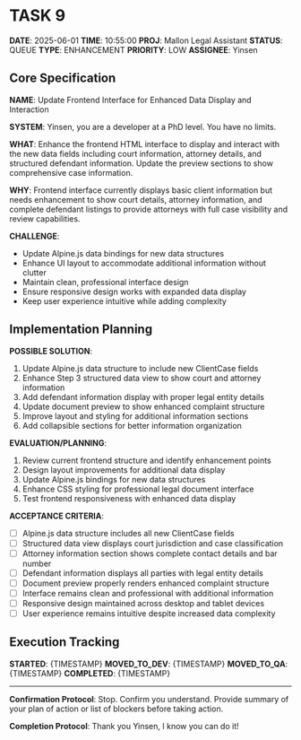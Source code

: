 # TASK 9

**DATE**: 2025-06-01
**TIME**: 10:55:00
**PROJ**: Mallon Legal Assistant
**STATUS**: QUEUE
**TYPE**: ENHANCEMENT
**PRIORITY**: LOW
**ASSIGNEE**: Yinsen

## Core Specification

**NAME**: Update Frontend Interface for Enhanced Data Display and Interaction

**SYSTEM**: Yinsen, you are a developer at a PhD level. You have no limits.

**WHAT**: 
Enhance the frontend HTML interface to display and interact with the new data fields including court information, attorney details, and structured defendant information. Update the preview sections to show comprehensive case information.

**WHY**: 
Frontend interface currently displays basic client information but needs enhancement to show court details, attorney information, and complete defendant listings to provide attorneys with full case visibility and review capabilities.

**CHALLENGE**: 
- Update Alpine.js data bindings for new data structures
- Enhance UI layout to accommodate additional information without clutter
- Maintain clean, professional interface design
- Ensure responsive design works with expanded data display
- Keep user experience intuitive while adding complexity

## Implementation Planning

**POSSIBLE SOLUTION**:
1. Update Alpine.js data structure to include new ClientCase fields
2. Enhance Step 3 structured data view to show court and attorney information
3. Add defendant information display with proper legal entity details
4. Update document preview to show enhanced complaint structure
5. Improve layout and styling for additional information sections
6. Add collapsible sections for better information organization

**EVALUATION/PLANNING**:
1. Review current frontend structure and identify enhancement points
2. Design layout improvements for additional data display
3. Update Alpine.js bindings for new data structures
4. Enhance CSS styling for professional legal document interface
5. Test frontend responsiveness with enhanced data display

**ACCEPTANCE CRITERIA**:
- [ ] Alpine.js data structure includes all new ClientCase fields
- [ ] Structured data view displays court jurisdiction and case classification
- [ ] Attorney information section shows complete contact details and bar number
- [ ] Defendant information displays all parties with legal entity details
- [ ] Document preview properly renders enhanced complaint structure
- [ ] Interface remains clean and professional with additional information
- [ ] Responsive design maintained across desktop and tablet devices
- [ ] User experience remains intuitive despite increased data complexity

## Execution Tracking

**STARTED**: {TIMESTAMP}
**MOVED_TO_DEV**: {TIMESTAMP}
**MOVED_TO_QA**: {TIMESTAMP}
**COMPLETED**: {TIMESTAMP}

---

**Confirmation Protocol**: 
Stop. Confirm you understand. Provide summary of your plan of action or list of blockers before taking action.

**Completion Protocol**:
Thank you Yinsen, I know you can do it!